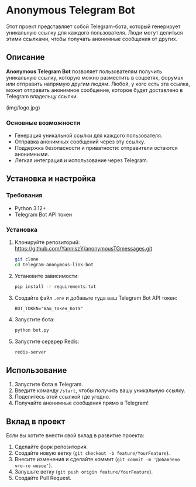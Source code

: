 # Anonymous Telegram Bot

Этот проект представляет собой Telegram-бота, который генерирует уникальную ссылку для каждого пользователя. Люди могут делиться этими ссылками, чтобы получать анонимные сообщения от других.

## Описание

**Anonymous Telegram Bot** позволяет пользователям получить уникальную ссылку, которую можно разместить в соцсетях, форумах или отправить напрямую другим людям. Любой, у кого есть эта ссылка, может отправить анонимное сообщение, которое будет доставлено в Telegram владельцу ссылки.

(img/logo.jpg)

### Основные возможности

- Генерация уникальной ссылки для каждого пользователя.
- Отправка анонимных сообщений через эту ссылку.
- Поддержка безопасности и приватности: отправители остаются анонимными.
- Легкая интеграция и использование через Telegram.

## Установка и настройка

### Требования

- Python 3.12+
- Telegram Bot API токен

### Установка

1. Клонируйте репозиторий: https://github.com/YanniszY/anonymousTGmessages.git

    ```bash
    git clone 
    cd telegram-anonymous-link-bot
    ```

2. Установите зависимости:

    ```bash
    pip install -r requirements.txt
    ```

3. Создайте файл `.env` и добавьте туда ваш Telegram Bot API токен:

    ```env
    BOT_TOKEN="ваш_токен_бота"
    ```

4. Запустите бота:

    ```bash
    python bot.py
    ```

5. Запустите серврер Redis:
   ```bash
   redis-server
   ```

## Использование

1. Запустите бота в Telegram.
2. Введите команду `/start`, чтобы получить вашу уникальную ссылку.
3. Поделитесь этой ссылкой где угодно.
4. Получайте анонимные сообщения прямо в Telegram!

## Вклад в проект

Если вы хотите внести свой вклад в развитие проекта:

1. Сделайте форк репозитория.
2. Создайте новую ветку (`git checkout -b feature/YourFeature`).
3. Внесите изменения и сделайте коммит (`git commit -m 'Добавлено что-то новое'`).
4. Запушьте ветку (`git push origin feature/YourFeature`).
5. Создайте Pull Request.
